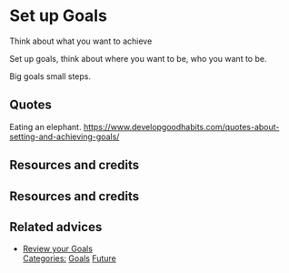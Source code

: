 # Set up Goals
Think about what you want to achieve

Set up goals, think about where you want to be, who you want to be.

Big goals small steps.

## Quotes

Eating an elephant.
https://www.developgoodhabits.com/quotes-about-setting-and-achieving-goals/
## Resources and credits

## Resources and credits

## Related advices

- [Review your Goals](../Review%20your%20Goals)
<br/>[Categories:](../Categories/index.md) [Goals](../Categories/Goals.md) [Future](../Categories/Future.md)